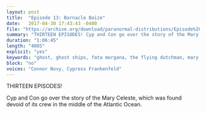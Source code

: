 ```yaml
---
layout: post
title:  "Episode 13: Barnacle Boize"
date:   2017-04-30 17:43:43 -0400
file: "https://archive.org/download/paranormal-distributions/Episode%2013%20-%20Barnacle%20Boize.mp3"
summary: "THIRTEEN EPISODES! Cyp and Con go over the story of the Mary Celeste, which was found devoid of its crew in the middle of the Atlantic Ocean."
duration: "1:06:45" 
length: "4005"
explicit: "yes" 
keywords: "ghost, ghost ships, fata morgana, the flying dutchman, mary celeste, disappearances, mystery, maritimes, new brunswick, nova scotia, victorian, edwardian, spooky"
block: "no" 
voices: "Connor Novy, Cypress Frankenfeld"
---
```

THIRTEEN EPISODES!

Cyp and Con go over the story of the Mary Celeste, which was found devoid of its crew in the middle of the Atlantic Ocean.
